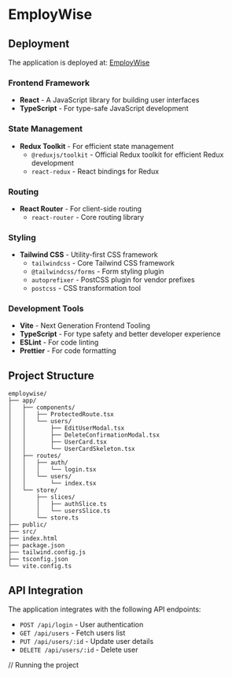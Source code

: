 # EmployWise

## Deployment

The application is deployed at:
[EmployWise](https://mydomain.vercel.app)

### Frontend Framework

- **React** - A JavaScript library for building user interfaces
- **TypeScript** - For type-safe JavaScript development

### State Management

- **Redux Toolkit** - For efficient state management
  - `@reduxjs/toolkit` - Official Redux toolkit for efficient Redux development
  - `react-redux` - React bindings for Redux

### Routing

- **React Router** - For client-side routing
  - `react-router` - Core routing library

### Styling

- **Tailwind CSS** - Utility-first CSS framework
  - `tailwindcss` - Core Tailwind CSS framework
  - `@tailwindcss/forms` - Form styling plugin
  - `autoprefixer` - PostCSS plugin for vendor prefixes
  - `postcss` - CSS transformation tool

### Development Tools

- **Vite** - Next Generation Frontend Tooling
- **TypeScript** - For type safety and better developer experience
- **ESLint** - For code linting
- **Prettier** - For code formatting

## Project Structure

```
employwise/
├── app/
│   ├── components/
│   │   ├── ProtectedRoute.tsx
│   │   └── users/
│   │       ├── EditUserModal.tsx
│   │       ├── DeleteConfirmationModal.tsx
│   │       ├── UserCard.tsx
│   │       └── UserCardSkeleton.tsx
│   ├── routes/
│   │   ├── auth/
│   │   │   └── login.tsx
│   │   └── users/
│   │       └── index.tsx
│   └── store/
│       ├── slices/
│       │   ├── authSlice.ts
│       │   └── usersSlice.ts
│       └── store.ts
├── public/
├── src/
├── index.html
├── package.json
├── tailwind.config.js
├── tsconfig.json
└── vite.config.ts
```

## API Integration

The application integrates with the following API endpoints:

- `POST /api/login` - User authentication
- `GET /api/users` - Fetch users list
- `PUT /api/users/:id` - Update user details
- `DELETE /api/users/:id` - Delete user

// Running the project

<!-- step 1 extract the zip file: then 
<!-- to run the project type : npm run dev 

// type password as given in assessment file
<!-- email: eve.holt@reqres.in
password: cityslicka 

<!-- step 2 : if not running:
extract the zip file 
type: npm i on terminal
type: npm run dev -->

<!-- email: eve.holt@reqres.in
password: cityslicka ->

